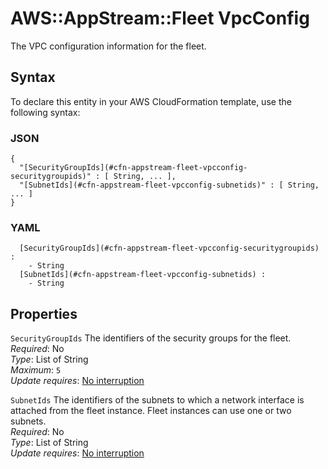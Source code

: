 # AWS::AppStream::Fleet VpcConfig<a name="aws-properties-appstream-fleet-vpcconfig"></a>

The VPC configuration information for the fleet\.

## Syntax<a name="aws-properties-appstream-fleet-vpcconfig-syntax"></a>

To declare this entity in your AWS CloudFormation template, use the following syntax:

### JSON<a name="aws-properties-appstream-fleet-vpcconfig-syntax.json"></a>

```
{
  "[SecurityGroupIds](#cfn-appstream-fleet-vpcconfig-securitygroupids)" : [ String, ... ],
  "[SubnetIds](#cfn-appstream-fleet-vpcconfig-subnetids)" : [ String, ... ]
}
```

### YAML<a name="aws-properties-appstream-fleet-vpcconfig-syntax.yaml"></a>

```
﻿  [SecurityGroupIds](#cfn-appstream-fleet-vpcconfig-securitygroupids) : 
    - String
﻿  [SubnetIds](#cfn-appstream-fleet-vpcconfig-subnetids) : 
    - String
```

## Properties<a name="aws-properties-appstream-fleet-vpcconfig-properties"></a>

`SecurityGroupIds`  <a name="cfn-appstream-fleet-vpcconfig-securitygroupids"></a>
The identifiers of the security groups for the fleet\.  
*Required*: No  
*Type*: List of String  
*Maximum*: `5`  
*Update requires*: [No interruption](https://docs.aws.amazon.com/AWSCloudFormation/latest/UserGuide/using-cfn-updating-stacks-update-behaviors.html#update-no-interrupt)

`SubnetIds`  <a name="cfn-appstream-fleet-vpcconfig-subnetids"></a>
The identifiers of the subnets to which a network interface is attached from the fleet instance\. Fleet instances can use one or two subnets\.  
*Required*: No  
*Type*: List of String  
*Update requires*: [No interruption](https://docs.aws.amazon.com/AWSCloudFormation/latest/UserGuide/using-cfn-updating-stacks-update-behaviors.html#update-no-interrupt)